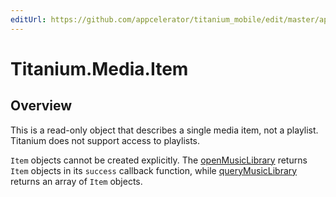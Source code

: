 ```yaml
---
editUrl: https://github.com/appcelerator/titanium_mobile/edit/master/apidoc/Titanium/Media/Item.yml
---
```

# Titanium.Media.Item

<TypeHeader/>

## Overview

This is a read-only object that describes a single media item, not a playlist. 
Titanium does not support access to playlists.

`Item` objects cannot be created explicitly.  The 
[openMusicLibrary](Titanium.Media.openMusicLibrary) returns `Item` objects in its
`success` callback function, while [queryMusicLibrary](Titanium.Media.queryMusicLibrary)
returns an array of `Item` objects.

<ApiDocs/>
